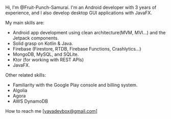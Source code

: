 
Hi, I'm @Fruit-Punch-Samurai. I'm an Android developer with 3 years of experience, and I also develop desktop GUI applications with JavaFX.

My main skills are:
- Android app development using clean architecture(MVM, MVI...) and the Jetpack components.
- Solid grasp on Kotlin & Java.
- Firebase (Firestore, RTDB, Firebase Functions, Crashlytics...)
- MongoDB, MySQL, and SQLite.
- Ktor (for working with REST APIs)
- JavaFX.

Other related skills:
- Familiarity with the Google Play console and billing system.
- Algolia
- Agora
- AWS DynamoDB

How to reach me [yayadevbox@gmail.com]
